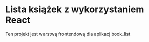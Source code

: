 # Lista książek z wykorzystaniem React

Ten projekt jest warstwą frontendową dla aplikacj book_list
